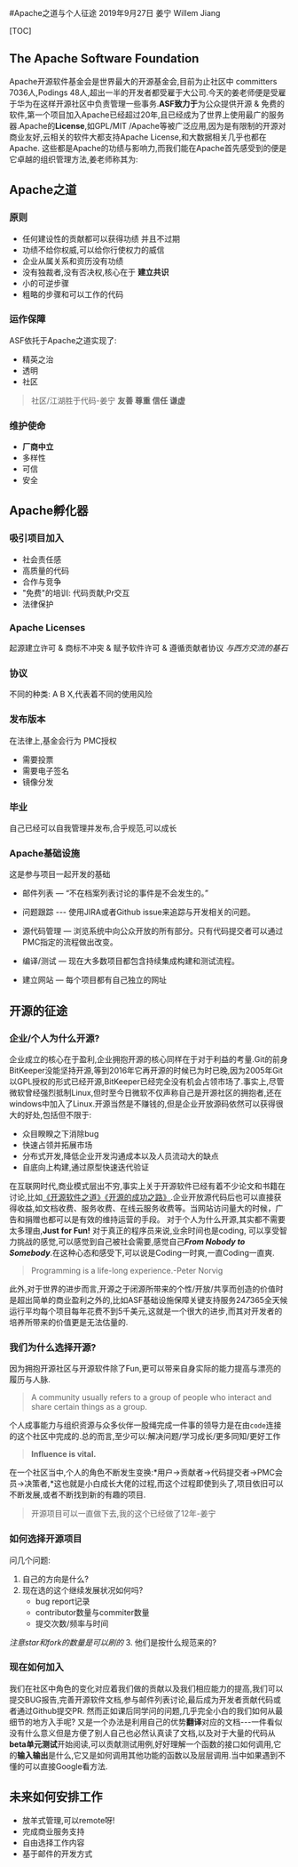 #Apache之道与个人征途
2019年9月27日 姜宁 Willem Jiang

[TOC]

## The Apache Software Foundation
Apache开源软件基金会是世界最大的开源基金会,目前为止社区中 committers 7036人,Podings 48人,超出一半的开发者都受雇于大公司.今天的姜老师便是受雇于华为在这样开源社区中负责管理一些事务.**ASF致力于**为公众提供开源 & 免费的软件,第一个项目加入Apache已经超过20年,且已经成为了世界上使用最广的服务器.Apache的**License**,如GPL/MIT /Apache等被广泛应用,因为是有限制的开源对商业友好,云相关的软件大都支持Apache License,和大数据相关几乎也都在Apache.
这些都是Apache的功绩与影响力,而我们能在Apache首先感受到的便是它卓越的组织管理方法,姜老师称其为:
## Apache之道
### 原则
- 任何建设性的贡献都可以获得功绩 并且不过期
- 功绩不给你权威,可以给你行使权力的威信
- 企业从属关系和资历没有功绩
- 没有独裁者,没有否决权,核心在于 **建立共识**
- 小的可逆步骤
- 粗略的步骤和可以工作的代码

### 运作保障
ASF依托于Apache之道实现了:
- 精英之治
- 透明
- 社区
>社区/江湖胜于代码-姜宁
>**友善 尊重 信任 谦虚**
### 维护使命
- **厂商中立**
- 多样性
- 可信
- 安全
## Apache孵化器
### 吸引项目加入
- 社会责任感
- 高质量的代码
- 合作与竞争
- "免费"的培训: 代码贡献;Pr交互
- 法律保护
### Apache Licenses
起源建立许可 & 商标不冲突 & 赋予软件许可 & 遵循贡献者协议 
*与西方交流的基石*
### 协议
不同的种类: A B X,代表着不同的使用风险
### 发布版本
在法律上,基金会行为
PMC授权
- 需要投票
- 需要电子签名
- 镜像分发
### 毕业
自己已经可以自我管理并发布,合乎规范,可以成长
### Apache基础设施
这是参与项目一起开发的基础
- 邮件列表 — “不在档案列表讨论的事件是不会发⽣的。”
- 问题跟踪 --- 使⽤JIRA或者Github issue来追踪与开发相关的问题。
- 源代码管理 — 浏览系统中向公众开放的所有部分。只有代码提交者可以通过PMC指定的流程做出改变。
- 编译/测试 — 现在⼤多数项⽬都包含持续集成构建和测试流程。

- 建⽴⽹站 — 每个项⽬都有⾃⼰独⽴的⽹址
## 开源的征途
### 企业/个人为什么开源?
企业成立的核心在于盈利,企业拥抱开源的核心同样在于对于利益的考量.Git的前身BitKeeper没能坚持开源,等到2016年它再开源的时候已为时已晚,因为2005年Git以GPL授权的形式已经开源,BitKeeper已经完全没有机会占领市场了.事实上,尽管微软曾经强烈抵制Linux,但时至今日微软不仅声称自己是开源社区的拥抱者,还在windows中加入了Linux.开源当然是不赚钱的,但是企业开放源码依然可以获得很大的好处,包括但不限于:
- 众目睽睽之下消除bug
- 快速占领并拓展市场
- 分布式开发,降低企业开发沟通成本以及人员流动大的缺点
- 自底向上构建,通过原型快速迭代验证

在互联网时代,商业模式层出不穷,事实上关于开源软件已经有着不少论文和书籍在讨论,比如[《开源软件之道》](https://book.douban.com/subject/4747758/)[《开源的成功之路》](https://book.douban.com/subject/2153786/).企业开放源代码后也可以直接获得收益,如文档收费、服务收费、在线云服务收费等。当网站访问量大的时候，广告和捐赠也都可以是有效的维持运营的手段。
对于个人为什么开源,其实都不需要太多理由,**Just for Fun!**
对于真正的程序员来说,业余时间也是coding, 可以享受智力挑战的感觉,可以感觉到自己被社会需要,感觉自己***From Nobody to Somebody***.在这种心态和感受下,可以说是Coding一时爽,一直Coding一直爽.
>Programming is  a life-long experience.-Peter Norvig

此外,对于世界的进步而言,开源之于闭源所带来的个性/开放/共享而创造的价值时是超出简单的商业盈利之外的,比如ASF基础设施保障关键支持服务24*7*365全天候运行平均每个项目每年花费不到5千美元,这就是一个很大的进步,而其对开发者的培养所带来的价值更是无法估量的.
### 我们为什么选择开源?
因为拥抱开源社区与开源软件除了Fun,更可以带来自身实际的能力提高与漂亮的履历与人脉.
>A community usually refers to a group of people who interact and share certain things as a group.

个人成事能力与组织资源与众多伙伴一股绳完成一件事的领导力是在由`code`连接的这个社区中完成的.总的而言,至少可以:解决问题/学习成长/更多同知/更好工作
>**Influence is vital.**

在一个社区当中,个人的角色不断发生变换:*用户->贡献者->代码提交者->PMC会员->决策者,*这也就是小白成长大佬的过程,而这个过程即使到头了,项目依旧可以不断发展,或者不断找到新的有趣的项目.
>开源项目可以一直做下去,我的这个已经做了12年-姜宁
### 如何选择开源项目
问几个问题:
1. 自己的方向是什么?
2. 现在选的这个继续发展状况如何吗?
	- bug report记录
	- contributor数量与commiter数量
	- 提交次数/频率与时间
	
*注意star和fork的数量是可以刷的*
3. 他们是按什么规范来的?

### 现在如何加入
我们在社区中角色的变化对应着我们做的贡献以及我们相应能力的提高,我们可以提交BUG报告,完善开源软件文档,参与邮件列表讨论,最后成为开发者贡献代码或者通过Github提交PR.
然而正如课后同学问的问题,几乎完全小白的我们如何从最细节的地方入手呢?
又是一个办法是利用自己的优势**翻译**对应的文档---一件看似没有什么意义但是方便了别人自己也必然认真读了文档,以及对于大量的代码从**beta单元测试**开始阅读,可以贡献测试用例,好好理解一个函数的接口如何调用,它的**输入输出**是什么,它又是如何调用其他功能的函数以及层层调用.当中如果遇到不懂的可以直接Google看方法.  
## 未来如何安排工作
- 放羊式管理,可以remote呀!
- 完成商业服务支持
- 自由选择工作内容
- 基于邮件的开发方式